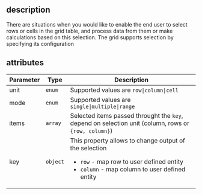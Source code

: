 ## description
There are situations when you would like to enable the end user to select rows or cells in the grid table, and process data from them or make calculations based on this selection. The grid supports selection by specifying its configuration

## attributes
<table class="attributes">
<thead>
	<tr>
		<th>Parameter</th>
		<th>Type</th>
		<th>Description</th>
	</tr>
</thead>
<tbody>
	<tr>
	  <td>unit</td>
	  <td><code>enum</code></td>
	  <td>Supported values are <code>row|column|cell</code>  
	  </td>
	</tr>	
	<tr>
	  <td>mode</td>
	  <td><code>enum</code></td>
	  <td>Supported values are <code>single|multiple|range</code>  
	  </td>
	</tr>
	<tr>
	  <td>items</td>
	  <td><code>array</code></td>
	  <td>Selected items passed throught the <code>key</code>, depend on selection unit (column, rows or <code>{row, column}</code>)  
	  </td>
	</tr>
	<tr>
	  <td>key</td>
	  <td><code>object</code></td>
	  <td>This property allows to change output of the selection
	    <ul>
			 <li><code>row</code> - map row to user defined entity</li>
			 <li><code>column</code> - map column to user defined entity </li>
	    </ul>
	  </td>
	</tr>										
</tbody>
</table>